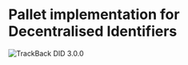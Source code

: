# Pallet implementation for Decentralised Identifiers
<img src="https://img.shields.io/badge/trackback-did-0.0.1-green" alt="TrackBack DID 3.0.0">
